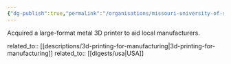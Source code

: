 ```yaml
---
{"dg-publish":true,"permalink":"/organisations/missouri-university-of-science-and-technology/","title":"Missouri University of Science and Technology"}
---
```



Acquired a large-format metal 3D printer to aid local manufacturers.

related_to:: [[descriptions/3d-printing-for-manufacturing\|3d-printing-for-manufacturing]]
related_to:: [[digests/usa\|USA]]
